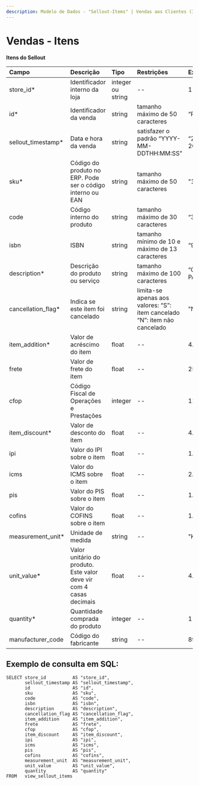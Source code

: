 ```yaml
---
description: Modelo de Dados - "Sellout-Items" | Vendas aos Clientes (Itens)
---
```


# Vendas - Itens

**Itens do Sellout**

| Campo | Descrição | Tipo | Restrições | Exemplo |
| :--- | :--- | :--- | :--- | :--- |
| store\_id\* | Identificador interno da loja | integer ou string | -- | 1 |
| id\* | Identificador da venda | string | tamanho máximo de 50 caracteres | “RCNTH345987” |
| sellout\_timestamp\* | Data e hora da venda | string | satisfazer o padrão “YYYY-MM-DDTHH:MM:SS” | “2017-08-20T14:55:08” |
| sku\* | Código do produto no ERP. Pode ser o código interno ou EAN | string | tamanho máximo de 50 caracteres | "1877563549875" |
| code | Código interno do produto | string | tamanho máximo de 30 caracteres | “3789” |
| isbn | ISBN | string | tamanho mínimo de 10 e máximo de 13 caracteres | “9783161484100” |
| description\* | Descrição do produto ou serviço | string | tamanho máximo de 100 caracteres | “CASTANHA DO PARÁ INTEIRA” |
| cancellation\_flag\* | Indica se este item foi cancelado | string | limita-se apenas aos valores: “S”: item cancelado “N”: item não cancelado | "N" |
| item\_addition\* | Valor de acréscimo do item | float | -- | 4.98 |
| frete | Valor de frete do item | float | -- | 25.98 |
| cfop | Código Fiscal de Operações e Prestações | integer | -- | 1103 |
| item\_discount\* | Valor de desconto do item | float | -- | 4.98 |
| ipi | Valor do IPI sobre o item | float | -- | 1.87 |
| icms | Valor do ICMS sobre o item | float | -- | 2.5 |
| pis | Valor do PIS sobre o item | float | -- | 1.5 |
| cofins | Valor do COFINS sobre o item | float | -- | 1.5 |
| measurement\_unit\* | Unidade de medida | string | -- | "KG" |
| unit\_value\* | Valor unitário do produto. Este valor deve vir com 4 casas decimais | float | -- | 4.9888 |
| quantity\* | Quantidade comprada do produto | integer | -- | 1 |
| manufacturer\_code | Código do fabricante | string | -- | 8928329 |

## Exemplo de consulta em SQL:

```text
SELECT store_id          AS "store_id", 
       sellout_timestamp AS "sellout_timestamp", 
       id                AS "id", 
       sku               AS "sku", 
       code              AS "code", 
       isbn              AS "isbn", 
       description       AS "description", 
       cancellation_flag AS "cancellation_flag", 
       item_addition     AS "item_addition", 
       frete             AS "frete", 
       cfop              AS "cfop", 
       item_discount     AS "item_discount", 
       ipi               AS "ipi", 
       icms              AS "icms", 
       pis               AS "pis", 
       cofins            AS "cofins", 
       measurement_unit  AS "measurement_unit", 
       unit_value        AS "unit_value", 
       quantity          AS "quantity" 
FROM   view_sellout_items
```

